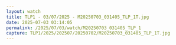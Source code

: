 ```yaml
---
layout: watch
title: TLP1 - 03/07/2025 - M20250703_031405_TLP_1T.jpg
date: 2025-07-03 03:14:05
permalink: /2025/07/03/watch/M20250703_031405_TLP_1
capture: TLP1/2025/202507/20250702/M20250703_031405_TLP_1T.jpg
---
```

